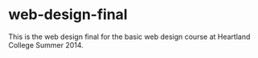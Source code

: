 web-design-final
================
This is the web design final for the basic web design course at Heartland College Summer 2014.
